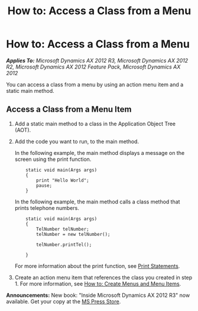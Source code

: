 ﻿---
title: 'How to: Access a Class from a Menu'
TOCTitle: 'How to: Access a Class from a Menu'
ms:assetid: e1b47729-ba70-4afb-8501-20e9f050a833
ms:mtpsurl: https://msdn.microsoft.com/en-us/library/Aa879186(v=AX.60)
ms:contentKeyID: 35253096
ms.date: 05/18/2015
mtps_version: v=AX.60
---

# How to: Access a Class from a Menu 


_**Applies To:** Microsoft Dynamics AX 2012 R3, Microsoft Dynamics AX 2012 R2, Microsoft Dynamics AX 2012 Feature Pack, Microsoft Dynamics AX 2012_

You can access a class from a menu by using an action menu item and a static main method.

## Access a Class from a Menu Item

1.  Add a static main method to a class in the Application Object Tree (AOT).

2.  Add the code you want to run, to the main method.
    
    In the following example, the main method displays a message on the screen using the print function.
    ```X++
        static void main(Args args)
        {
            print "Hello World";
            pause;
        }
    ```
    In the following example, the main method calls a class method that prints telephone numbers.
    ```X++
        static void main(Args args)
        {
            TelNumber telNumber;
            telNumber = new telNumber();
        
            telNumber.printTel();
        
        }
    ```
    For more information about the print function, see [Print Statements](print-statements.md).

3.  Create an action menu item that references the class you created in step 1. For more information, see [How to: Create Menus and Menu Items](how-to-create-menus-and-menu-items.md).

  
**Announcements:** New book: "Inside Microsoft Dynamics AX 2012 R3" now available. Get your copy at the [MS Press Store](https://www.microsoftpressstore.com/store/inside-microsoft-dynamics-ax-2012-r3-9780735685109).

